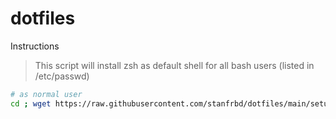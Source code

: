 # dotfiles

Instructions

> This script will install zsh as default shell for all bash users (listed in /etc/passwd)

```sh
# as normal user
cd ; wget https://raw.githubusercontent.com/stanfrbd/dotfiles/main/setup_my_zsh.sh && chmod +x setup_my_zsh.sh && ./setup_my_zsh.sh
```
